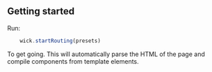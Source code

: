 ## Getting started 

Run:

```javascript
	wick.startRouting(presets)
```

To get going. This will automatically parse the HTML of the page and compile components from template elements.
